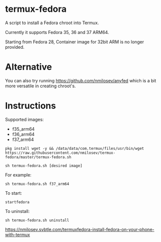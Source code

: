 # termux-fedora
A script to install a Fedora chroot into Termux.

Currently it supports Fedora 35, 36 and 37 ARM64.

Starting from Fedora 28, Container image for 32bit ARM is no longer provided.

# Alternative

You can also try running https://github.com/nmilosev/anyfed which is a bit more versatile in creating chroot's.

# Instructions

Supported images:

- f35_arm64
- f36_arm64
- f37_arm64

```
pkg install wget -y && /data/data/com.termux/files/usr/bin/wget https://raw.githubusercontent.com/nmilosev/termux-fedora/master/termux-fedora.sh

sh termux-fedora.sh [desired image]
```

For example:

```
sh termux-fedora.sh f37_arm64
```

To start:

```
startfedora
```

To uninstall:

```
sh termux-fedora.sh uninstall
```



https://nmilosev.svbtle.com/termuxfedora-install-fedora-on-your-phone-with-termux
